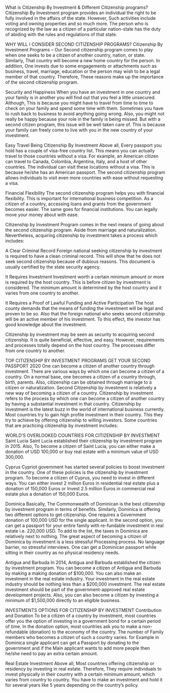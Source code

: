 What is Citizenship By Investment & Different Citizenship programs?
Citizenship By Investment program provides an individual the right to be fully involved in the affairs of the state. However, Such activities include voting and owning properties and so much more. The person who is recognized by the law as a citizen of a particular nation-state has the duty of abiding with the rules and regulations of that state.

WHY WILL I CONSIDER SECOND CITIZENSHIP PROGRAMS?
Citizenship By Investment Programs – Our Second citizenship program comes to play when one seeks to be a citizen of another country, nation, or state. Similarly, That country will become a new home country for the person. In addition, One invests due to some engagements or attachments such as business, travel, marriage, education or the person may wish to be a legal member of that country. Therefore, These reasons make up the importance of the second citizenship program.

Security and Happiness
When you have an investment in one country and your family is in another you will find out that you feel a little unsecured. Although, This is because you might have to travel from time to time to check on your family and spend some time with them. Sometimes you have to rush back to business to avoid anything going wrong. Also, you might not really be happy because your role in the family is being missed. But with a second citizen program, this issue will be well taken care of. This is because your family can freely come to live with you in the new country of your investment.

Easy Travel Being Citizenship By Investment
Above all, Every passport you hold has a couple of visa-free country list. This means you can actually travel to those countries without a visa. For example, an American citizen can travel to Canada, Colombia, Argentina, Italy, and a host of other countries. The individual can visit these locations without a visa. This is because he/she has an American passport. The second citizenship program allows individuals to visit even more countries with ease without requesting a visa.

Financial Flexibility
The second citizenship program helps you with financial flexibility. This is important for international business competition. As a citizen of a country, accessing loans and grants from the government becomes easier. The same goes for financial institutions. You can legally move your money about with ease.

Citizenship by Investment Program comes in the next means of going about the second citizenship program. Aside from marriage and naturalization. Nevertheless, acquiring citizenship by investment takes a process which includes:

A Clear Criminal Record
Foreign national seeking citizenship by investment is required to have a clean criminal record. This will show that he does not seek second citizenship because of dubious reasons. This document is usually certified by the state security agency.

It Requires Investment
Investment worth a certain minimum amount or more is required by the host country. This is before citizen by investment is considered. The minimum amount is determined by the host country and it varies from one country to another.

It Requires a Proof of Lawful Funding and Active Participation
The host county demands that the means of funding the investment will be legal and proven to be so. Also that the foreign national who seeks second citizenship will be an active member of his investment. To this effect, the investor has good knowledge about the investment.

Citizenship by investment may be seen as security to acquiring second citizenship. It is quite beneficial, effective, and easy. However, requirements and processes totally depend on the host country. The processes differ from one country to another.

TOP CITIZENSHIP BY INVESTMENT PROGRAMS GET YOUR SECOND PASSPORT 2020
One can become a citizen of another country through investment. There are various ways by which one can become a citizen of a country. On a normal base, one becomes a citizen of a country through, birth, parents. Also, citizenship can be obtained through marriage to a citizen or naturalization. Second Citizenship by investment is relatively a new way of becoming a citizen of a country. Citizenship by investment refers to the process by which one can become a citizen of another country by having a substantial investment in that country. Citizenship by investment is the latest buzz in the world of international business currently. Most countries try to gain high profile investment in their country. This they try to achieve by offering citizenship to willing investors. Some countries that are practicing citizenship by investment includes:

WORLD’S OVERLOOKED COUNTRIES FOR CITIZENSHIP BY INVESTMENT
Saint Lucia
Saint Lucia established their citizenship by investment program in 2015. Also, To become a citizen of Saint Lucia, you can either make a donation of USD 100,000 or buy real estate with a minimum value of USD 300,000.

Cyprus
Cypriot government has started several policies to boost investment in the country. One of these policies is the citizenship by investment program. To become a citizen of Cyprus, you need to invest in different ways. You can either invest 2 million Euros in residential real estate plus a donation of 150,000 Euros or Invest 2.5 million Euros in commercial real estate plus a donation of 150,000 Euros.

Dominica
Basically, The Commonwealth of Dominican is the best citizenship by investment program in terms of benefits. Similarly, Dominica is offering two different options to get citizenship. One requires a Government donation of 100,000 USD for the single applicant. In the second option, you can get a passport for your entire family with re-fundable investment in real estate i.e. 220,000 USD. To add to the list, the taxes in Dominica are relatively next to nothing. The great aspect of becoming a citizen of Dominica by investment is a less stressful Processing process. No language barrier, no stressful interviews. One can get a Dominican passport while sitting in their country as no physical residency needs.

Antigua and Barbuda
In 2014, Antigua and Barbuda established the citizen by investment program. You can become a citizen of Antigua and Barbuda by making a making donation of $100,000. You can also make an investment in the real estate industry. Your investment in the real estate industry should be nothing less than a $200,000 investment. The real estate investment should be part of the government-approved real estate development projects. Also, you can also become a citizen by investing a minimum of $1,500,000 directly to an eligible business.

INVESTMENTS OPTIONS FOR CITIZENSHIP BY INVESTMENT
Contribution and Donation
To be a citizen of a country by investment, most countries offer you the option of investing in a government bond for a certain period of time. In the donation option, most countries ask you to make a non-refundable (donation) to the economy of the country. The number of Family members who becomes a citizen of such a country varies. for Example in Dominica single applicant can get a Passport by donating to the government and if the Main applicant wants to add more people then he/she need to pay an extra certain amount.

Real Estate Investment
Above all, Most countries offering citizenship or residency by investing in real estate.  Therefore, They require individuals to invest physically in their country with a certain minimum amount, which varies from country to country. You have to make an investment and hold it for several years like 5 years depending on the country’s policy.
